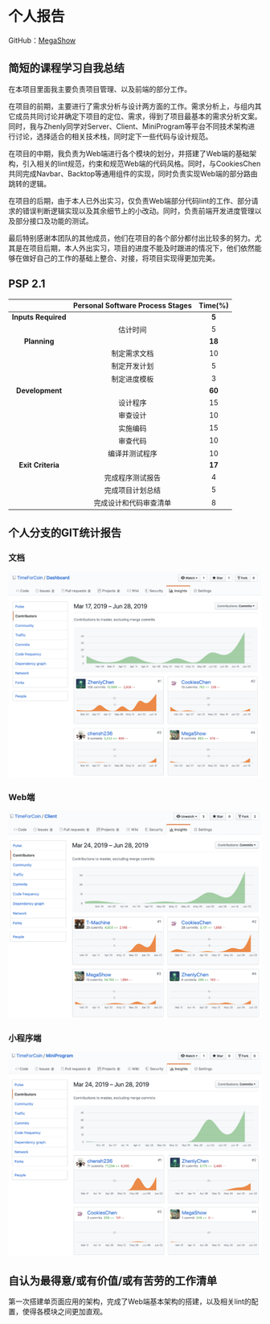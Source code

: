 # 个人报告

GitHub：[MegaShow](https://github.com/MegaShow)

## 简短的课程学习自我总结

在本项目里面我主要负责项目管理、以及前端的部分工作。

在项目的前期，主要进行了需求分析与设计两方面的工作。需求分析上，与组内其它成员共同讨论并确定下项目的定位、需求，得到了项目最基本的需求分析文案。同时，我与Zhenly同学对Server、Client、MiniProgram等平台不同技术架构进行讨论，选择适合的相关技术栈，同时定下一些代码与设计规范。

在项目的中期，我负责为Web端进行各个模块的划分，并搭建了Web端的基础架构，引入相关的lint规范，约束和规范Web端的代码风格。同时，与CookiesChen共同完成Navbar、Backtop等通用组件的实现，同时负责实现Web端的部分路由跳转的逻辑。

在项目的后期，由于本人已外出实习，仅负责Web端部分代码lint的工作、部分请求的错误判断逻辑实现以及其余细节上的小改动。同时，负责前端开发进度管理以及部分接口及功能的测试。

最后特别感谢本团队的其他成员，他们在项目的各个部分都付出比较多的努力。尤其是在项目后期，本人外出实习，项目的进度不能及时跟进的情况下，他们依然能够在做好自己的工作的基础上整合、对接，将项目实现得更加完美。

## PSP 2.1

| | Personal Software Process Stages | Time(%) |
| :--: | :--: | :--: |
| **Inputs Required** | | **5** |
| | 估计时间 | 5 |
| **Planning** | | **18** |
| | 制定需求文档 | 10 |
| | 制定开发计划 | 5 |
| | 制定进度模板 | 3 |
| **Development** | | **60** |
| | 设计程序 | 15 |
| | 审查设计 | 10 |
| | 实施编码 | 15 |
| | 审查代码 | 10 |
| | 编译并测试程序 | 10 |
| **Exit Criteria** | | **17** |
| | 完成程序测试报告 | 4 |
| | 完成项目计划总结 | 5 |
| | 完成设计和代码审查清单 | 8|

## 个人分支的GIT统计报告

### 文档

![dashboard](16340040/dashboard.png)

### Web端

![client](16340040/client.png)

### 小程序端

![mini-program](16340040/mini-program.png)

## 自认为最得意/或有价值/或有苦劳的工作清单

第一次搭建单页面应用的架构，完成了Web端基本架构的搭建，以及相关lint的配置，使得各模块之间更加直观。
